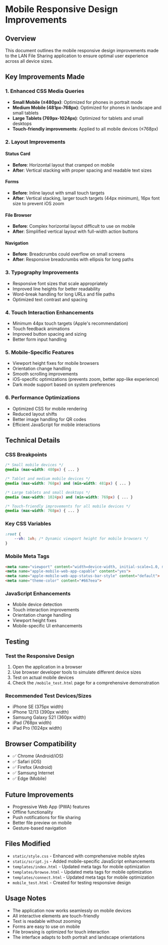 # Mobile Responsive Design Improvements

## Overview
This document outlines the mobile responsive design improvements made to the LAN File Sharing application to ensure optimal user experience across all device sizes.

## Key Improvements Made

### 1. Enhanced CSS Media Queries
- **Small Mobile (≤480px)**: Optimized for phones in portrait mode
- **Medium Mobile (481px-768px)**: Optimized for phones in landscape and small tablets
- **Large Tablets (769px-1024px)**: Optimized for tablets and small desktops
- **Touch-friendly improvements**: Applied to all mobile devices (≤768px)

### 2. Layout Improvements

#### Status Card
- **Before**: Horizontal layout that cramped on mobile
- **After**: Vertical stacking with proper spacing and readable text sizes

#### Forms
- **Before**: Inline layout with small touch targets
- **After**: Vertical stacking, larger touch targets (44px minimum), 16px font size to prevent iOS zoom

#### File Browser
- **Before**: Complex horizontal layout difficult to use on mobile
- **After**: Simplified vertical layout with full-width action buttons

#### Navigation
- **Before**: Breadcrumbs could overflow on small screens
- **After**: Responsive breadcrumbs with ellipsis for long paths

### 3. Typography Improvements
- Responsive font sizes that scale appropriately
- Improved line heights for better readability
- Word-break handling for long URLs and file paths
- Optimized text contrast and spacing

### 4. Touch Interaction Enhancements
- Minimum 44px touch targets (Apple's recommendation)
- Touch feedback animations
- Improved button spacing and sizing
- Better form input handling

### 5. Mobile-Specific Features
- Viewport height fixes for mobile browsers
- Orientation change handling
- Smooth scrolling improvements
- iOS-specific optimizations (prevents zoom, better app-like experience)
- Dark mode support based on system preferences

### 6. Performance Optimizations
- Optimized CSS for mobile rendering
- Reduced layout shifts
- Better image handling for QR codes
- Efficient JavaScript for mobile interactions

## Technical Details

### CSS Breakpoints
```css
/* Small mobile devices */
@media (max-width: 480px) { ... }

/* Tablet and medium mobile devices */
@media (max-width: 768px) and (min-width: 481px) { ... }

/* Large tablets and small desktops */
@media (max-width: 1024px) and (min-width: 769px) { ... }

/* Touch-friendly improvements for all mobile devices */
@media (max-width: 768px) { ... }
```

### Key CSS Variables
```css
:root {
    --vh: 1vh; /* Dynamic viewport height for mobile browsers */
}
```

### Mobile Meta Tags
```html
<meta name="viewport" content="width=device-width, initial-scale=1.0, maximum-scale=1.0, user-scalable=no">
<meta name="apple-mobile-web-app-capable" content="yes">
<meta name="apple-mobile-web-app-status-bar-style" content="default">
<meta name="theme-color" content="#667eea">
```

### JavaScript Enhancements
- Mobile device detection
- Touch interaction improvements
- Orientation change handling
- Viewport height fixes
- Mobile-specific UI enhancements

## Testing

### Test the Responsive Design
1. Open the application in a browser
2. Use browser developer tools to simulate different device sizes
3. Test on actual mobile devices
4. Check the `/mobile_test.html` page for a comprehensive demonstration

### Recommended Test Devices/Sizes
- iPhone SE (375px width)
- iPhone 12/13 (390px width)
- Samsung Galaxy S21 (360px width)
- iPad (768px width)
- iPad Pro (1024px width)

## Browser Compatibility
- ✅ Chrome (Android/iOS)
- ✅ Safari (iOS)
- ✅ Firefox (Android)
- ✅ Samsung Internet
- ✅ Edge (Mobile)

## Future Improvements
- Progressive Web App (PWA) features
- Offline functionality
- Push notifications for file sharing
- Better file preview on mobile
- Gesture-based navigation

## Files Modified
- `static/style.css` - Enhanced with comprehensive mobile styles
- `static/script.js` - Added mobile-specific JavaScript enhancements
- `templates/index.html` - Updated meta tags for mobile optimization
- `templates/browse.html` - Updated meta tags for mobile optimization
- `templates/connect.html` - Updated meta tags for mobile optimization
- `mobile_test.html` - Created for testing responsive design

## Usage Notes
- The application now works seamlessly on mobile devices
- All interactive elements are touch-friendly
- Text is readable without zooming
- Forms are easy to use on mobile
- File browsing is optimized for touch interaction
- The interface adapts to both portrait and landscape orientations
